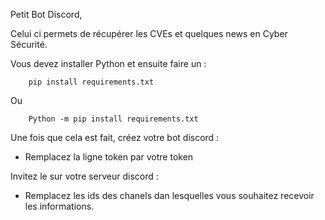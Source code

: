Petit Bot Discord, 

Celui ci permets de récupérer les CVEs et quelques news en Cyber Sécurité.

Vous devez installer Python et ensuite faire un : 

        pip install requirements.txt 

Ou 

        Python -m pip install requirements.txt

Une fois que cela est fait, créez votre bot discord : 
- Remplacez la ligne token par votre token

Invitez le sur votre serveur discord :
- Remplacez les ids des chanels dan lesquelles vous souhaitez recevoir les informations.
